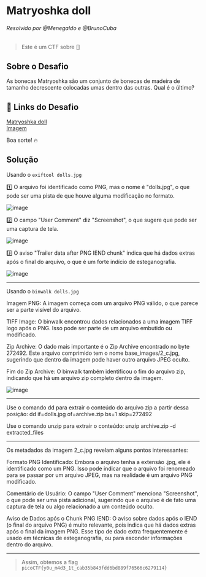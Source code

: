 # Matryoshka doll
###### Resolvido por @Menegaldo e @BrunoCuba 
> Este é um CTF sobre []  

## Sobre o Desafio  
As bonecas Matryoshka são um conjunto de bonecas de madeira de tamanho decrescente colocadas umas dentro das outras. Qual é o último? 

## 🔗 Links do Desafio

[Matryoshka doll](https://play.picoctf.org/practice/challenge/129) <br>
[Imagem](https://mercury.picoctf.net/static/1b70cffdd2f05427fff97d13c496963f/dolls.jpg)

Boa sorte! 🔥

## Solução

Usando o ```exiftool dolls.jpg```

1️⃣ O arquivo foi identificado como PNG, mas o nome é "dolls.jpg", o que pode ser uma pista de que houve alguma modificação no formato.<br>

![image](https://github.com/user-attachments/assets/dd32e48a-62d5-4095-8408-3ce79193340c)

2️⃣ O campo "User Comment" diz "Screenshot", o que sugere que pode ser uma captura de tela.<br>

![image](https://github.com/user-attachments/assets/3da2866c-2fd1-4fa6-a279-dad5b5bab759)

3️⃣ O aviso "Trailer data after PNG IEND chunk" indica que há dados extras após o final do arquivo, o que é um forte indício de esteganografia.<br>

![image](https://github.com/user-attachments/assets/b5eaa302-e04b-408f-a687-7e614882454f)

--------------

Usando o ```binwalk dolls.jpg ```

Imagem PNG: A imagem começa com um arquivo PNG válido, o que parece ser a parte visível do arquivo.

TIFF Image: O binwalk encontrou dados relacionados a uma imagem TIFF logo após o PNG. Isso pode ser parte de um arquivo embutido ou modificado.

Zip Archive: O dado mais importante é o Zip Archive encontrado no byte 272492. Este arquivo comprimido tem o nome base_images/2_c.jpg, sugerindo que dentro da imagem pode haver outro arquivo JPEG oculto.

Fim do Zip Archive: O binwalk também identificou o fim do arquivo zip, indicando que há um arquivo zip completo dentro da imagem.

![image](https://github.com/user-attachments/assets/7f5eb1d1-60bc-4dc3-9950-950506639f1b)

-------------

Use o comando dd para extrair o conteúdo do arquivo zip a partir dessa posição: dd if=dolls.jpg of=archive.zip bs=1 skip=272492

Use o comando unzip para extrair o conteúdo: unzip archive.zip -d extracted_files

-------------

Os metadados da imagem 2_c.jpg revelam alguns pontos interessantes:

Formato PNG Identificado: Embora o arquivo tenha a extensão .jpg, ele é identificado como um PNG. Isso pode indicar que o arquivo foi renomeado para se passar por um arquivo JPEG, mas na realidade é um arquivo PNG modificado.

Comentário de Usuário: O campo "User Comment" menciona "Screenshot", o que pode ser uma pista adicional, sugerindo que o arquivo é de fato uma captura de tela ou algo relacionado a um conteúdo oculto.

Aviso de Dados após o Chunk PNG IEND: O aviso sobre dados após o IEND (o final do arquivo PNG) é muito relevante, pois indica que há dados extras após o final da imagem PNG. Esse tipo de dado extra frequentemente é usado em técnicas de esteganografia, ou para esconder informações dentro do arquivo.

-----------





> Assim, obtemos a flag `picoCTF{y0u_m4d3_1t_cab35b843fdd6bd889f76566c6279114}`  

